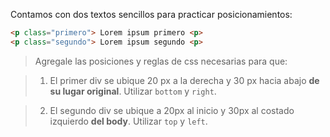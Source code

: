 Contamos con dos textos sencillos para practicar posicionamientos:

``` html
<p class="primero"> Lorem ipsum primero <p>
<p class="segundo"> Lorem ipsum segundo <p>
```
> Agregale las posiciones y reglas de css necesarias para que:

> 1. El primer div se ubique 20 px a la derecha y 30 px hacia abajo **de su lugar original**. Utilizar `bottom` y `right`.

> 2. El segundo div se ubique a 20px al inicio y 30px al costado izquierdo **del body**. Utilizar `top` y `left`.

